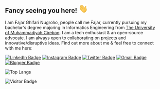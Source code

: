 ## Fancy seeing you here! <img src="https://raw.githubusercontent.com/fajaraldev/fajaraldev/master/wave.gif" width="30px">

I am Fajar Ghifari Nugroho, people call me Fajar, currently pursuing my bachelor's degree majoring in Informatics Engineering from [The University of Muhammadiyah Cirebon](https://www.umc.ac.id/). I am a tech enthusiast & an open-source advocate. I am always open to collaborating on projects and innovative/disruptive ideas. Find out more about me & feel free to connect with me here:


[![LinkedIn Badge](https://img.shields.io/badge/-Fajarghifari-blue?style=flat-square&logo=Linkedin&logoColor=white&link=https://www.linkedin.com/in/fajar-ghifari-nugroho/)](https://www.linkedin.com/in/fajar-ghifari-nugroho/)
[![Instagram Badge](https://img.shields.io/badge/-Fajarghifar-DD2A7B?style=flat-square&logo=instagram&logoColor=white&link=https://www.instagram.com/fajarghifar)](https://www.instagram.com/fajarghifar)
[![Twitter Badge](https://img.shields.io/badge/-Fajaralg-55ACEE?style=flat-square&logo=twitter&logoColor=white&link=https://twitter.com/Fajaralg/)](https://twitter.com/Fajaralg)
[![Gmail Badge](https://img.shields.io/badge/-fajarghifari3@gmail.com-EA4335?style=flat-square&logo=Gmail&logoColor=white&link=mailto:fajarghifari3@gmail.com)](mailto:fajarghifari3@gmail.com)
[![Blogger Badge](https://img.shields.io/badge/-FajaralDev-FF5722?style=flat-square&logo=Blogger&logoColor=white&link=https://fajaraldev.com/)](https://fajaraldev.com/)

<!-- ## ⚡ Technologies

![Apollo GraphQL](https://img.shields.io/badge/-Apollo%20GraphQL-311C87?style=flat-square&logo=apollo-graphql)
![Bootstrap](https://img.shields.io/badge/-Bootstrap-563D7C?style=flat-square&logo=bootstrap)
![CSS3](https://img.shields.io/badge/-CSS3-1572B6?style=flat-square&logo=css3)
![Firebase](https://img.shields.io/badge/-firebase-ffca28?style=flat-square&logo=firebase&logoColor=black)
![GitHub](https://img.shields.io/badge/-GitHub-181717?style=flat-square&logo=github)
![Git](https://img.shields.io/badge/-Git-black?style=flat-square&logo=git)
![GraphQL](https://img.shields.io/badge/-GraphQL-E10098?style=flat-square&logo=graphql)
![HTML5](https://img.shields.io/badge/-HTML5-E34F26?style=flat-square&logo=html5&logoColor=white)
![Hasura](https://img.shields.io/badge/-Hasura-1EB4D4?style=flat-square&logo=hasura&logoColor=white)
![Heroku](https://img.shields.io/badge/-Heroku-430098?style=flat-square&logo=heroku)
![JavaScript](https://img.shields.io/badge/-JavaScript-black?style=flat-square&logo=javascript)
![Material Ui](https://img.shields.io/badge/Material%20UI-007FFF?style=flat-square&logo=mui&logoColor=white)
![MongoDB](https://img.shields.io/badge/-MongoDB-black?style=flat-square&logo=mongodb)
![MySQL](https://img.shields.io/badge/-MySQL-white?style=flat-square&logo=mysql)
![Nodejs](https://img.shields.io/badge/-Node.js-339933?style=flat-square&logo=nodedotjs&logoColor=white)
![PHP](https://img.shields.io/badge/-PHP-black?style=flat-square&logo=php)
![PostgreSQL](https://img.shields.io/badge/-PostgreSQL-336791?style=flat-square&logo=postgresql)
![Postman](https://img.shields.io/badge/Postman-FF6C37?style=flat-square&logo=Postman&logoColor=white)
![Python](https://img.shields.io/badge/-Python-black?style=flat-square&logo=Python)
![React](https://img.shields.io/badge/-React-black?style=flat-square&logo=react) -->

<!-- ![Github Stats](https://github-readme-stats.vercel.app/api?username=fajaraldev&count_private=true&show_icons=true&include_all_commits=true) -->
![Top Langs](https://github-readme-stats.vercel.app/api/top-langs/?username=fajaraldev&hide=TeX&layout=compact)

![Visitor Badge](https://visitor-badge.laobi.icu/badge?page_id=fajaraldev)
